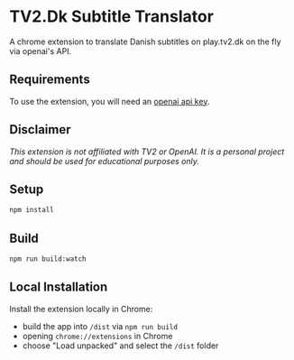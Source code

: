 # TV2.Dk Subtitle Translator

A chrome extension to translate Danish subtitles on play.tv2.dk on the fly via openai's API.

## Requirements

To use the extension, you will need an [openai api key](https://platform.openai.com/api-keys).

## Disclaimer

_This extension is not affiliated with TV2 or OpenAI. It is a personal project and should be used for 
educational purposes only._

## Setup

```sh
npm install
```

## Build

```sh
npm run build:watch
```

## Local Installation

Install the extension locally in Chrome:

- build the app into `/dist` via `npm run build`
- opening `chrome://extensions` in Chrome
- choose "Load unpacked" and select the `/dist` folder
